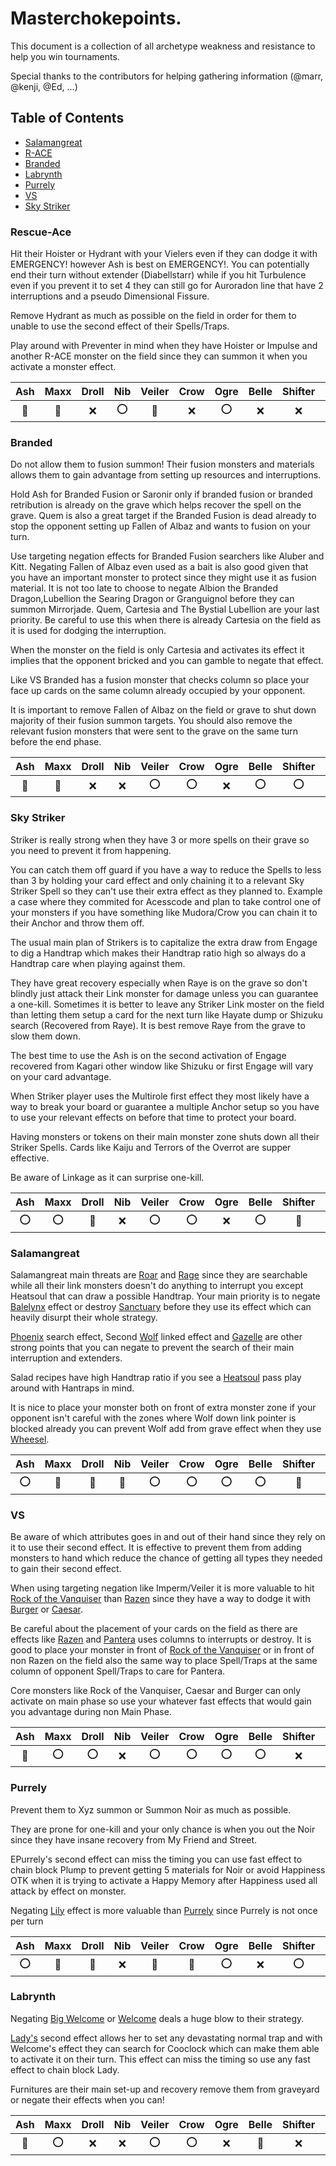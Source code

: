 # Masterchokepoints.
This document is a collection of all archetype weakness and resistance to help you win tournaments.

Special thanks to the contributors for helping gathering information (@marr, @kenji, @Ed, ...)

## Table of Contents
- [Salamangreat](#salamangreat)
- [R-ACE](#r-ace)
- [Branded](#branded)
- [Labrynth](#labrynth)
- [Purrely](#purrely)
- [VS](#vs)
- [Sky Striker](#sky-striker)

### Rescue-Ace
Hit their Hoister or Hydrant with your Vielers even if they can dodge it with EMERGENCY! however Ash is best on EMERGENCY!. You can potentially end their turn without extender (Diabellstarr) while if you hit Turbulence even if you prevent it to set 4 they can still go for Auroradon line that have 2 interruptions and a pseudo Dimensional Fissure.

Remove Hydrant as much as possible on the field in order for them to unable to use the second effect of their Spells/Traps.

Play around with Preventer in mind when they have Hoister or Impulse and another R-ACE monster on the field since they can summon it when you activate a monster effect.

|  Ash  | Maxx  | Droll |  Nib  | Veiler | Crow  |  Ogre | Belle | Shifter | Kaiju |
| :---: | :---: | :---: | :---: | :----: | :---: | :---: | :---: | :-----: | :---: |
| :100: | :100: |  :x:  |  :o:  | :100:  |  :x:  |  :o:  |  :x:  |   :x:   |  :o:  |

### Branded
Do not allow them to fusion summon! Their fusion monsters and materials allows them to gain advantage from setting up resources and interruptions. 

Hold Ash for Branded Fusion or Saronir only if branded fusion or branded retribution is already on the grave which helps recover the spell on the grave. Quem is also a great target if the Branded Fusion is dead already to stop the opponent setting up Fallen of Albaz and wants to fusion on your turn.

Use targeting negation effects for Branded Fusion searchers like Aluber and Kitt. Negating Fallen of Albaz even used as a bait is also good given that you have an important monster to protect since they might use it as fusion material. It is not too late to choose to negate Albion the Branded Dragon,Lubellion the Searing Dragon or Granguignol before they can summon Mirrorjade. Quem, Cartesia and The Bystial Lubellion are your last priority. Be careful to use this when there is already Cartesia on the field as it is used for dodging the interruption.

When the monster on the field is only Cartesia and activates its effect it implies that the opponent bricked and you can gamble to negate that effect.

Like VS Branded has a fusion monster that checks column so place your face up cards on the same column already occupied by your opponent.

It is important to remove Fallen of Albaz on the field or grave to shut down majority of their fusion summon targets. You should also remove the relevant fusion monsters that were sent to the grave on the same turn before the end phase.

|  Ash  | Maxx  | Droll |  Nib  | Veiler | Crow  |  Ogre | Belle | Shifter | Kaiju |
| :---: | :---: | :---: | :---: | :----: | :---: | :---: | :---: | :-----: | :---: |
| :100: | :100: |  :x:  |  :x:  |  :o:   |  :o:  |  :x:  |  :o:  |   :o:   |  :o:  |


### Sky Striker 
Striker is really strong when they have 3 or more spells on their grave so you need to prevent it from happening.

You can catch them off guard if you have a way to reduce the Spells to less than 3 by holding your card effect and only chaining it to a relevant Sky Striker Spell so they can't use their extra effect as they planned to. Example a case where they commited for Acesscode and plan to take control one of your monsters if you have something like Mudora/Crow you can chain it to their Anchor and throw them off.

The usual main plan of Strikers is to capitalize the extra draw from Engage to dig a Handtrap which makes their Handtrap ratio high so always do a Handtrap care when playing against them.

They have great recovery especially when Raye is on the grave so don't blindly just attack their Link monster for damage unless you can guarantee a one-kill. Sometimes it is better to leave any Striker Link moster on the field than letting them setup a card for the next turn like Hayate dump or Shizuku search (Recovered from Raye). It is best remove Raye from the grave to slow them down.

The best time to use the Ash is on the second activation of Engage recovered from Kagari other window like Shizuku or first Engage will vary on your card advantage. 

When Striker player uses the Multirole first effect they most likely have a way to break your board or guarantee a multiple Anchor setup so you have to use your relevant effects on before that time to protect your board.

Having monsters or tokens on their main monster zone shuts down all their Striker Spells. Cards like Kaiju and Terrors of the Overrot are supper effective.

Be aware of Linkage as it can surprise one-kill.

|  Ash  | Maxx  | Droll |  Nib  | Veiler | Crow  | Ogre  | Belle | Shifter | Kaiju |
| :---: | :---: | :---: | :---: | :----: | :---: | :---: | :---: | :-----: | :---: |
|  :o:  |  :o:  | :100: |  :x:  |  :o:   |  :o:  |  :x:  |  :o:  |  :100:  | :100: |

### Salamangreat
Salamangreat main threats are [Roar](https://yugipedia.com/wiki/Salamangreat_Roar) and [Rage](https://yugipedia.com/wiki/Salamangreat_Rage) since they are searchable while all their link monsters doesn't do anything to interrupt you except Heatsoul that can draw a possible Handtrap. Your main priority is to negate [Balelynx](https://yugipedia.com/wiki/Salamangreat_Balelynx) effect or destroy [Sanctuary]([Roar](https://yugipedia.com/wiki/Salamangreat_Sanctuary)) before they use its effect which can heavily disurpt their whole strategy. 

[Phoenix](https://yugipedia.com/wiki/Salamangreat_Raging_Phoenix) search effect, Second [Wolf](https://yugipedia.com/wiki/Salamangreat_Sunlight_Wolf) linked effect and [Gazelle](https://yugipedia.com/wiki/Salamangreat_Gazelle) are other strong points that you can negate to prevent the search of their main interruption and extenders.

Salad recipes have high Handtrap ratio if you see a [Heatsoul](https://yugipedia.com/wiki/Decode_Talker_Heatsoul) pass play around with Hantraps in mind. 

It is nice to place your monster both on front of extra monster zone if your opponent isn't careful with the zones where Wolf down link pointer is blocked already you can prevent Wolf add from grave effect when they use [Wheesel](https://yugipedia.com/wiki/Salamangreat_Wheesel).

|  Ash  | Maxx  | Droll |  Nib  | Veiler | Crow  | Ogre  | Belle | Shifter | Kaiju |
| :---: | :---: | :---: | :---: | :----: | :---: | :---: | :---: | :-----: | :---: |
|  :o:  | :100: | :100: | :100: |  :o:   |  :o:  |  :o:  |  :o:  |  :100:  |  :o:  |

### VS
Be aware of which attributes goes in and out of their hand since they rely on it to use their second effect. It is effective to prevent them from adding monsters to hand which reduce the chance of getting all types they needed to gain their second effect.

When using targeting negation like Imperm/Veiler it is more valuable to hit [Rock of the Vanquiser](https://yugipedia.com/wiki/Rock_of_the_Vanquisher) than [Razen](https://yugipedia.com/wiki/Vanquish_Soul_Razen) since they have a way to dodge it with [Burger](https://yugipedia.com/wiki/Vanquish_Soul_Heavy_Borger) or [Caesar](https://yugipedia.com/wiki/Vanquish_Soul_Caesar_Valius).

Be careful about the placement of your cards on the field as there are effects like [Razen](https://yugipedia.com/wiki/Vanquish_Soul_Razen) and [Pantera](https://yugipedia.com/wiki/Vanquish_Soul_Pantera) uses columns to interrupts or destroy. It is good to place your monster in front of [Rock of the Vanquiser](https://yugipedia.com/wiki/Rock_of_the_Vanquisher) or in front of non Razen on the field also the same way to place Spell/Traps at the same column of opponent Spell/Traps to care for Pantera.

Core monsters like Rock of the Vanquiser, Caesar and Burger can only activate on main phase so use your whatever fast effects that would gain you advantage during non Main Phase.

|  Ash  | Maxx  | Droll |  Nib  | Veiler | Crow  | Ogre  | Belle | Shifter | Kaiju |
| :---: | :---: | :---: | :---: | :----: | :---: | :---: | :---: | :-----: | :---: |
| :100: |  :o:  |  :o:  |  :x:  |  :o:   |  :o:  |  :o:  |  :o:  |   :x:   |  :o:  |

### Purrely
Prevent them to Xyz summon or Summon Noir as much as possible.

They are prone for one-kill and your only chance is when you out the Noir since they have insane recovery from My Friend and Street.

EPurrely's second effect can miss the timing you can use fast effect to chain block Plump to prevent getting 5 materials for Noir or avoid Happiness OTK when it is trying to activate a Happy Memory after Happiness used all attack by effect on monster.

Negating [Lily](https://yugipedia.com/wiki/Purrely_Lily) effect is more valuable than [Purrely](https://yugipedia.com/wiki/Purrely_(card)) since Purrely is not once per turn


|  Ash  | Maxx  | Droll |  Nib  | Veiler | Crow  | Ogre  | Belle | Shifter | Kaiju |
| :---: | :---: | :---: | :---: | :----: | :---: | :---: | :---: | :-----: | :---: |
|  :o:  | :100: | :100: |  :x:  | :100:  | :100: |  :o:  |  :x:  |   :o:   | :100: |


### Labrynth
Negating [Big Welcome](https://yugipedia.com/wiki/Big_Welcome_Labrynth) or [Welcome](https://yugipedia.com/wiki/Welcome_Labrynth) deals a huge blow to their strategy.
 
[Lady's](https://yugipedia.com/wiki/Lady_Labrynth_of_the_Silver_Castle) second effect allows her to set any devastating normal trap and with Welcome's effect they can search for Cooclock which can make them able to activate it on their turn. This effect can miss the timing so use any fast effect to chain block Lady.

Furnitures are their main set-up and recovery remove them from graveyard or negate their effects when you can!

|  Ash  | Maxx  | Droll |  Nib  | Veiler | Crow  | Ogre  | Belle | Shifter | Kaiju |
| :---: | :---: | :---: | :---: | :----: | :---: | :---: | :---: | :-----: | :---: |
| :100: |  :o:  |  :x:  |  :x:  |  :o:   |  :o:  |  :x:  | :100: |   :x:   |  :x:  |







